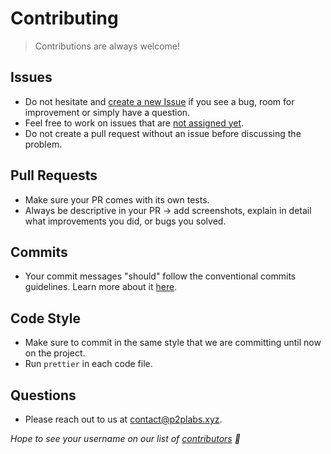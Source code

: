 # Contributing

> Contributions are always welcome!

## Issues

* Do not hesitate and [create a new Issue](https://github.com/buidltools/dscan/issues/new/choose) if you see a bug, room for improvement or simply have a question.
* Feel free to work on issues that are [not assigned yet](https://github.com/buidltools/dscan/issues?utf8=✓&q=is%3Aissue+is%3Aopen+no%3Aassignee).
* Do not create a pull request without an issue before discussing the problem.

## Pull Requests

* Make sure your PR comes with its own tests.
* Always be descriptive in your PR -> add screenshots, explain in detail what improvements you did, or bugs you solved.

## Commits

* Your commit messages "should" follow the conventional commits guidelines. Learn more about it [here](https://www.conventionalcommits.org/en/v1.0.0/).

## Code Style

* Make sure to commit in the same style that we are committing until now on the project.
* Run `prettier` in each code file.

## Questions
* Please reach out to us at contact@p2plabs.xyz.

*Hope to see your username on our list of [contributors](https://github.com/buidltools/dscan/graphs/contributors) 🎉*
